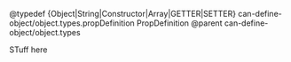 @typedef {Object|String|Constructor|Array|GETTER|SETTER} can-define-object/object.types.propDefinition PropDefinition
@parent can-define-object/object.types

STuff here

